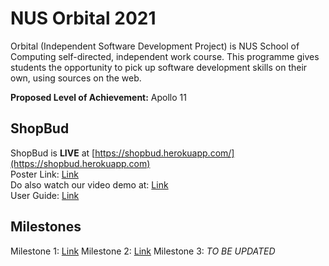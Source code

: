 # NUS Orbital 2021
Orbital (Independent Software Development Project) is NUS School of Computing self-directed, independent work course. This programme gives students the opportunity to pick up software development skills on their own, using sources on the web.

**Proposed Level of Achievement:** Apollo 11

## ShopBud
ShopBud is **LIVE** at [https://shopbud.herokuapp.com/](https://shopbud.herokuapp.com)<br>
Poster Link: [Link](https://drive.google.com/file/d/1VNAAU065_oKebyTNKvJZh6c0H6K-_scK/view?usp=sharing)<br>
Do also watch our video demo at: [Link](https://drive.google.com/file/d/1utDdV6d5n3X6Ny-rnd638mxAVd-JS5X4/view?usp=sharing)<br>
User Guide: [Link](https://docs.google.com/document/d/1JZVMZeAFcHXlqNnLMF-RLc3LcniCeGb6bX5XiciqvBc/edit?usp=sharing)

## Milestones
Milestone 1: [Link](https://docs.google.com/document/d/1Bxdnc4Bxgy6fQ3apDX9AP5ioE781fQBVPsX8obh0sew/edit?usp=sharing)
Milestone 2: [Link](https://hackmd.io/@yiguan/shopbud)
Milestone 3: *TO BE UPDATED*
